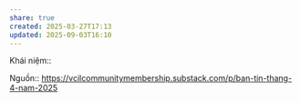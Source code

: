 ```yaml
---
share: true
created: 2025-03-27T17:13
updated: 2025-09-03T16:10
---
```

Khái niệm:: 

Nguồn:: https://vcilcommunitymembership.substack.com/p/ban-tin-thang-4-nam-2025
